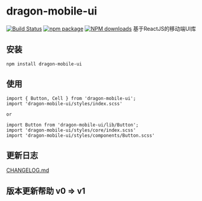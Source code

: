 # dragon-mobile-ui
  [![Build Status](https://www.travis-ci.org/JeromeLin/dragon-mobile-ui.svg?branch=master)](https://www.travis-ci.org/JeromeLin/dragon-mobile-ui)
  [![npm package](https://img.shields.io/npm/v/dragon-mobile-ui.svg?style=flat-square)](https://www.npmjs.org/package/dragon-mobile-ui)
  [![NPM downloads](http://img.shields.io/npm/dm/dragon-mobile-ui.svg?style=flat-square)](https://npmjs.org/package/dragon-mobile-ui)
  基于ReactJS的移动端UI库
  
## 安装
```
npm install dragon-mobile-ui
```
## 使用
```
import { Button, Cell } from 'dragon-mobile-ui';
import 'dragon-mobile-ui/styles/index.scss'

or

import Button from 'dragon-mobile-ui/lib/Button';
import 'dragon-mobile-ui/styles/core/index.scss'
import 'dragon-mobile-ui/styles/components/Button.scss'
```

## 更新日志
[CHANGELOG.md](https://github.com/JeromeLin/dragon-mobile-ui/blob/master/CHANGELOG.md)

## 版本更新帮助 v0 => v1

